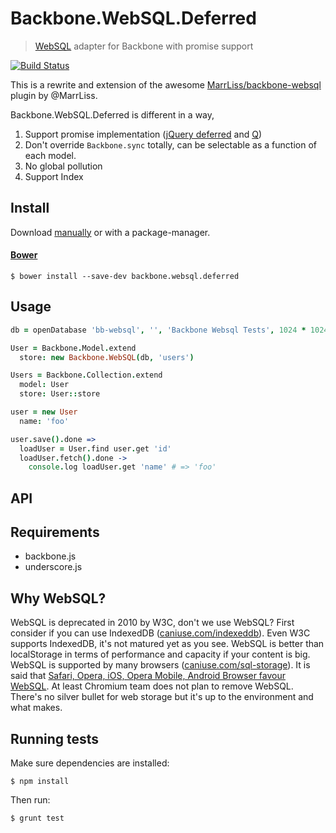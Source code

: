 # Backbone.WebSQL.Deferred

> [WebSQL](http://www.w3.org/TR/webdatabase/) adapter for Backbone with promise support

[![Build Status](https://secure.travis-ci.org/banyan/backbone.websql.deferred.png?branch=master)](http://travis-ci.org/banyan/backbone.websql.deferred)

This is a rewrite and extension of the awesome [MarrLiss/backbone-websql](https://github.com/MarrLiss/backbone-websql) plugin by @MarrLiss.

Backbone.WebSQL.Deferred is different in a way,

1. Support promise implementation ([jQuery deferred](http://api.jquery.com/category/deferred-object/) and [Q](https://github.com/kriskowal/q))
1. Don't override `Backbone.sync` totally, can be selectable as a function of each model.
1. No global pollution
1. Support Index

## Install

Download [manually](https://github.com/banyan/backbone.websql.deferred/releases) or with a package-manager.

#### [Bower](http://bower.io)

```
$ bower install --save-dev backbone.websql.deferred
```

## Usage

```coffeescript
db = openDatabase 'bb-websql', '', 'Backbone Websql Tests', 1024 * 1024

User = Backbone.Model.extend
  store: new Backbone.WebSQL(db, 'users')

Users = Backbone.Collection.extend
  model: User
  store: User::store

user = new User
  name: 'foo'

user.save().done =>
  loadUser = User.find user.get 'id'
  loadUser.fetch().done ->
    console.log loadUser.get 'name' # => 'foo'
```

## API

## Requirements

* backbone.js
* underscore.js

## Why WebSQL?

WebSQL is deprecated in 2010 by W3C, don't we use WebSQL?
First consider if you can use IndexedDB ([caniuse.com/indexeddb](http://caniuse.com/indexeddb)).
Even W3C supports IndexedDB, it's not matured yet as you see.
WebSQL is better than localStorage in terms of performance and capacity if your content is big.
WebSQL is supported by many browsers ([caniuse.com/sql-storage](http://caniuse.com/sql-storage)).
It is said that [Safari, Opera, iOS, Opera Mobile, Android Browser favour WebSQL](https://hacks.mozilla.org/2012/03/there-is-no-simple-solution-for-local-storage/).
At least Chromium team does not plan to remove WebSQL. There's no silver bullet for web storage but it's up to the environment and what makes.

## Running tests

Make sure dependencies are installed:

```
$ npm install
```

Then run:

```
$ grunt test
```
